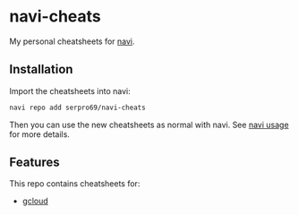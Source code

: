 # navi-cheats

My personal cheatsheets for [navi](https://github.com/denisidoro/navi).

## Installation

Import the cheatsheets into navi:

```bash
navi repo add serpro69/navi-cheats
```

Then you can use the new cheatsheets as normal with navi. See [navi usage](https://github.com/denisidoro/navi/tree/master?tab=readme-ov-file#usage) for more details.

## Features

This repo contains cheatsheets for:

- [gcloud](docs/gcloud.md)
